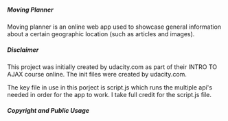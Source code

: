 ##### Moving Planner 

Moving planner is an online web app used to showcase general information about a certain geographic location (such as articles and images).

##### Disclaimer 

This project was initially created by udacity.com as part of their INTRO TO AJAX course online. The init files were created by udacity.com. 

The key file in use in this porject is script.js which runs the multiple api's needed in order for the app to work. I take full credit for the script.js file.


##### Copyright and Public Usage 